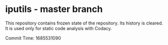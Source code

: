 # iputils - master branch

This repository contains frozen state of the repository.
Its history is cleared. It is used only for static code
analysis with Codacy.

Commit Time: 1685531090